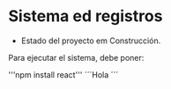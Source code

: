 <h1> Sistema ed registros </h1>

- Estado del proyecto em Construcción.

Para ejecutar el sistema, debe poner:

'''npm install react'''
´´´Hola ´´´
